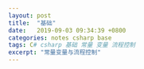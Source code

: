```yaml
---
layout: post
title:  "基础"
date:   2019-09-03 09:34:39 +0800
categories: notes csharp base
tags: C# csharp 基础 常量 变量 流程控制
excerpt: "常量变量与流程控制"
---
```


